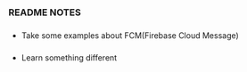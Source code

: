 ### README NOTES ###

### 

* Take some examples about FCM(Firebase Cloud Message)


###

* Learn something different 